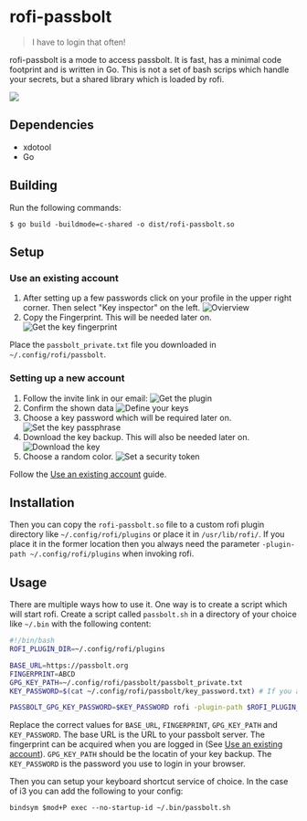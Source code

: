 # rofi-passbolt
> I have to login that often!

rofi-passbolt is a [](https://github.com/davatorium/rofi) mode to access passbolt. It is fast, has a minimal code footprint and is written in Go. This is not a set of bash scrips which handle your secrets, but a shared library which is loaded by rofi.

![](docs/media/teaser.gif)

## Dependencies

* xdotool
* Go

## Building

Run the following commands:

```console
$ go build -buildmode=c-shared -o dist/rofi-passbolt.so 
```

## Setup

### Use an existing account

1. After setting up a few passwords click on your profile in the upper right corner. Then select "Key inspector" on the left.
![Ovierview](docs/media/6.png)
2. Copy the Fingerprint. This will be needed later on.
![Get the key fingerprint](docs/media/7.png)

Place the `passbolt_private.txt` file you downloaded in `~/.config/rofi/passbolt`.

### Setting up a new account
1. Follow the invite link in our email:
![Get the plugin](docs/media/1.png)
2. Confirm the shown data
![Define your keys](docs/media/2.png)
3. Choose a key password which will be required later on.
![Set the key passphrase](docs/media/3.png)
4. Download the key backup. This will also be needed later on.
![Download the key](docs/media/4.png)
5. Choose a random color.
![Set a security token](docs/media/5.png)

Follow the [Use an existing account](#use-an-existing-account) guide.

## Installation

Then you can copy the `rofi-passbolt.so` file to a custom rofi plugin directory like `~/.config/rofi/plugins` or place it in `/usr/lib/rofi/`. If you place it in the former location then you always need the parameter `-plugin-path ~/.config/rofi/plugins` when invoking rofi.


## Usage

There are multiple ways how to use it. One way is to create a script which will start rofi.
Create a script called `passbolt.sh` in a directory of your choice like `~/.bin` with the following content:

```bash
#!/bin/bash
ROFI_PLUGIN_DIR=~/.config/rofi/plugins

BASE_URL=https://passbolt.org
FINGERPRINT=ABCD
GPG_KEY_PATH=~/.config/rofi/passbolt/passbolt_private.txt
KEY_PASSWORD=$(cat ~/.config/rofi/passbolt/key_password.txt) # If you are using pass you can use here $(pass passbolt | head -n 1)

PASSBOLT_GPG_KEY_PASSWORD=$KEY_PASSWORD rofi -plugin-path $ROFI_PLUGIN_DIR -show passbolt -fingerprint $FINGERPRINT -gpg-key $GPG_KEY_PATH -base-url $BASE_URL
```
Replace the correct values for `BASE_URL`, `FINGERPRINT`, `GPG_KEY_PATH` and `KEY_PASSWORD`. The base URL is the URL to your passbolt server. The fingerprint can be acquired when you are logged in (See [Use an existing account](#use-an-existing-account)). `GPG_KEY_PATH` should be the locatin of your key backup. The `KEY_PASSWORD` is the password you use to login in your browser.

Then you can setup your keyboard shortcut service of choice. In the case of i3 you can add the following to your config:

```i3
bindsym $mod+P exec --no-startup-id ~/.bin/passbolt.sh
```
